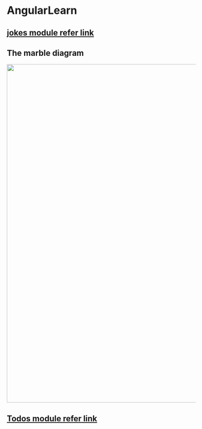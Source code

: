 # AngularLearn

## [jokes module refer link](https://blog.thoughtram.io/angular/2018/03/05/advanced-caching-with-rxjs.html#fetching-new-data-on-demand) 

## The marble diagram
<div style="text-align: center">
  <img src="https://blog.thoughtram.io/images/notification_cache.png" width="900px"> 
</div>


## [Todos module refer link](https://github.com/d3lm/todomvc)
